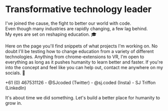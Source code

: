 # Transformative technology leader
I've joined the cause, the fight to better our world with code. </br>
Even though many industries are rapidly changing, a few lag behind. </br>
My eyes are set on reshaping education. 🎓

Here on the page you'll find snippets of what projects I'm working on.
No doubt I'll be testing how to change education from a variety of different technologies. 
Anything from chrome-extensions to VR, I'm open to everything as long as it pushes humanity to learn better and faster.
If you're into the concept and feel like you can help out, contact me anywhere on my socials. 📨

+61 (0) 467531126 - @SJcoded (Twitter) - @sj.coded (Insta) - SJ Triffon (LinkedIn)


It's about time we did something.
Let's build a better place for humanity to grow in.
